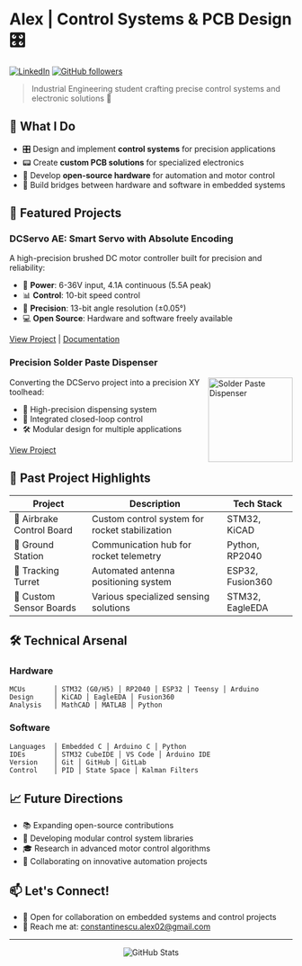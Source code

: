 # Alex | Control Systems & PCB Design 🎛️

[![LinkedIn](https://img.shields.io/badge/LinkedIn-Connect-blue.svg?style=flat-square&logo=linkedin)](https://www.linkedin.com/in/alex-constantinescu-03856316a/)
[![GitHub followers](https://img.shields.io/github/followers/Alex-C-EE?label=Follow&style=flat-square&logo=github)](https://github.com/Alex-C-EE?tab=followers)

> Industrial Engineering student crafting precise control systems and electronic solutions 🔧

## 🎯 What I Do

- 🎛️ Design and implement **control systems** for precision applications
- 📟 Create **custom PCB solutions** for specialized electronics
- 🔧 Develop **open-source hardware** for automation and motor control
- 🤖 Build bridges between hardware and software in embedded systems

## 🚀 Featured Projects

### DCServo AE: Smart Servo with Absolute Encoding

A high-precision brushed DC motor controller built for precision and reliability:
- 🔋 **Power**: 6-36V input, 4.1A continuous (5.5A peak)
- 📊 **Control**: 10-bit speed control
- 🎯 **Precision**: 13-bit angle resolution (±0.05°)
- 💻 **Open Source**: Hardware and software freely available

[View Project](https://github.com/Alex-C-EE/dcservo-ae) | [Documentation](https://github.com/Alex-C-EE/dcservo-ae/wiki)

### Precision Solder Paste Dispenser
<img align="right" width="150" src="/api/placeholder/150/150" alt="Solder Paste Dispenser">

Converting the DCServo project into a precision XY toolhead:
- 🎯 High-precision dispensing system
- 🔄 Integrated closed-loop control
- 🛠️ Modular design for multiple applications

[View Project](https://github.com/Alex-C-EE/SolderPlotter)

## 💼 Past Project Highlights

| Project | Description | Tech Stack |
|---------|-------------|------------|
| 🚀 Airbrake Control Board | Custom control system for rocket stabilization | STM32, KiCAD |
| 📡 Ground Station | Communication hub for rocket telemetry | Python, RP2040 |
| 🎯 Tracking Turret | Automated antenna positioning system | ESP32, Fusion360 |
| 🔌 Custom Sensor Boards | Various specialized sensing solutions | STM32, EagleEDA |

## 🛠️ Technical Arsenal

### Hardware
```
MCUs       │ STM32 (G0/H5) │ RP2040 │ ESP32 │ Teensy │ Arduino
Design     │ KiCAD │ EagleEDA │ Fusion360
Analysis   │ MathCAD │ MATLAB │ Python
```

### Software
```
Languages  │ Embedded C │ Arduino C │ Python
IDEs       │ STM32 CubeIDE │ VS Code │ Arduino IDE
Version    │ Git │ GitHub │ GitLab
Control    │ PID │ State Space │ Kalman Filters
```

## 📈 Future Directions

- 📚 Expanding open-source contributions
- 🔧 Developing modular control system libraries
- 🎓 Research in advanced motor control algorithms
- 🤝 Collaborating on innovative automation projects

## 📫 Let's Connect!

- 💼 Open for collaboration on embedded systems and control projects
- 📧 Reach me at: [constantinescu.alex02@gmail.com](mailto:constantinescu.alex02@gmail.com)

---
<div align="center">

![GitHub Stats](https://github-readme-stats.vercel.app/api?username=Alex-C-EE&show_icons=true&theme=dark)

</div>
